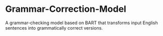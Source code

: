 # Grammar-Correction-Model
A grammar-checking model based on BART that transforms input English sentences into grammatically correct versions.
